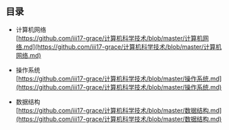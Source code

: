 
## 目录 
* 计算机网络  
  [https://github.com/iii17-grace/计算机科学技术/blob/master/计算机网络.md](https://github.com/iii17-grace/计算机科学技术/blob/master/计算机网络.md)           

* 操作系统        
  [https://github.com/iii17-grace/计算机科学技术/blob/master/操作系统.md](https://github.com/iii17-grace/计算机科学技术/blob/master/操作系统.md)         
* 数据结构  
  [https://github.com/iii17-grace/计算机科学技术/blob/master/数据结构.md](https://github.com/iii17-grace/计算机科学技术/blob/master/数据结构.md)       
  
<br>
